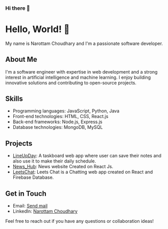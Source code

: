 ### Hi there 👋

<!--
**Narottamchy/Narottamchy** is a ✨ _special_ ✨ repository because its `README.md` (this file) appears on your GitHub profile.

Here are some ideas to get you started:

- 🔭 I’m currently working on ...
- 🌱 I’m currently learning ...
- 👯 I’m looking to collaborate on ...
- 🤔 I’m looking for help with ...
- 💬 Ask me about ...
- 📫 How to reach me: ...
- 😄 Pronouns: ...
- ⚡ Fun fact: ...
-->

# Hello, World! 👋

My name is Narottam Choudhary and I'm a passionate software developer.

## About Me

I'm a software engineer with expertise in web development and a strong interest in artificial intelligence and machine learning. I enjoy building innovative solutions and contributing to open-source projects.

## Skills

- Programming languages: JavaScript, Python, Java
- Front-end technologies: HTML, CSS, React.js
- Back-end frameworks: Node.js, Express.js
- Database technologies: MongoDB, MySQL

## Projects

- [LineUpDay](https://github.com/Narottamchy/Lineupday): A taskboard web app where user can save their notes and also use it to make their daily schedule.
- [News_Hub](https://github.com/Narottamchy/NewsHub): News website Created on React Js.
- [LeetsChat](https://github.com/Narottamchy/Leetschat): Leets Chat is a Chatting web app created on React and Firebase Database.

## Get in Touch

- Email: [Send mail](narottam2363@gmail.com)
- LinkedIn: [Narottam Choudhary](https://www.linkedin.com/in/narottamchy)

Feel free to reach out if you have any questions or collaboration ideas!
